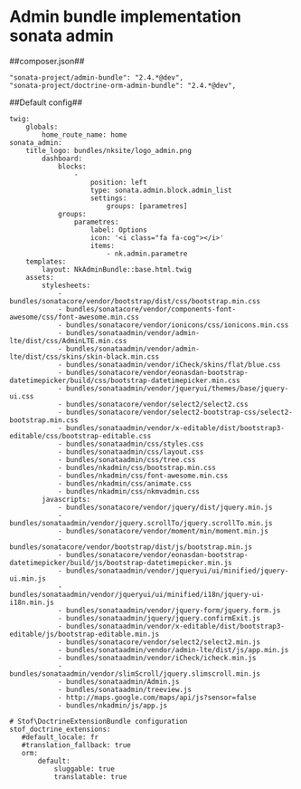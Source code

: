 Admin bundle implementation sonata admin
========================


##composer.json##


    "sonata-project/admin-bundle": "2.4.*@dev",
    "sonata-project/doctrine-orm-admin-bundle": "2.4.*@dev",


##Default config##

    twig:
        globals:
            home_route_name: home
    sonata_admin:
        title_logo: bundles/nksite/logo_admin.png
            dashboard:
                blocks:
                    -
                        position: left
                        type: sonata.admin.block.admin_list
                        settings:
                            groups: [parametres]
                groups:
                    parametres:
                        label: Options
                        icon: '<i class="fa fa-cog"></i>'
                        items:
                            - nk.admin.parametre
        templates:
            layout: NkAdminBundle::base.html.twig
        assets:
            stylesheets:
                - bundles/sonatacore/vendor/bootstrap/dist/css/bootstrap.min.css
                - bundles/sonatacore/vendor/components-font-awesome/css/font-awesome.min.css
                - bundles/sonatacore/vendor/ionicons/css/ionicons.min.css
                - bundles/sonataadmin/vendor/admin-lte/dist/css/AdminLTE.min.css
                - bundles/sonataadmin/vendor/admin-lte/dist/css/skins/skin-black.min.css
                - bundles/sonataadmin/vendor/iCheck/skins/flat/blue.css
                - bundles/sonatacore/vendor/eonasdan-bootstrap-datetimepicker/build/css/bootstrap-datetimepicker.min.css
                - bundles/sonataadmin/vendor/jqueryui/themes/base/jquery-ui.css
                - bundles/sonatacore/vendor/select2/select2.css
                - bundles/sonatacore/vendor/select2-bootstrap-css/select2-bootstrap.min.css
                - bundles/sonataadmin/vendor/x-editable/dist/bootstrap3-editable/css/bootstrap-editable.css
                - bundles/sonataadmin/css/styles.css
                - bundles/sonataadmin/css/layout.css
                - bundles/sonataadmin/css/tree.css
                - bundles/nkadmin/css/bootstrap.min.css
                - bundles/nkadmin/css/font-awesome.min.css
                - bundles/nkadmin/css/animate.css
                - bundles/nkadmin/css/nkmvadmin.css
            javascripts:
                - bundles/sonatacore/vendor/jquery/dist/jquery.min.js
                - bundles/sonataadmin/vendor/jquery.scrollTo/jquery.scrollTo.min.js
                - bundles/sonatacore/vendor/moment/min/moment.min.js
                - bundles/sonatacore/vendor/bootstrap/dist/js/bootstrap.min.js
                - bundles/sonatacore/vendor/eonasdan-bootstrap-datetimepicker/build/js/bootstrap-datetimepicker.min.js
                - bundles/sonataadmin/vendor/jqueryui/ui/minified/jquery-ui.min.js
                - bundles/sonataadmin/vendor/jqueryui/ui/minified/i18n/jquery-ui-i18n.min.js
                - bundles/sonataadmin/vendor/jquery-form/jquery.form.js
                - bundles/sonataadmin/jquery/jquery.confirmExit.js
                - bundles/sonataadmin/vendor/x-editable/dist/bootstrap3-editable/js/bootstrap-editable.min.js
                - bundles/sonatacore/vendor/select2/select2.min.js
                - bundles/sonataadmin/vendor/admin-lte/dist/js/app.min.js
                - bundles/sonataadmin/vendor/iCheck/icheck.min.js
                - bundles/sonataadmin/vendor/slimScroll/jquery.slimscroll.min.js
                - bundles/sonataadmin/Admin.js
                - bundles/sonataadmin/treeview.js
                - http://maps.google.com/maps/api/js?sensor=false
                - bundles/nkadmin/js/app.js                
        
    # Stof\DoctrineExtensionBundle configuration
    stof_doctrine_extensions:
       #default_locale: fr
       #translation_fallback: true
       orm:
           default:
               sluggable: true
               translatable: true
